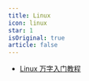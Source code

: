 ```yaml
---
title: Linux
icon: linux
star: 1
isOriginal: true
article: false
---
```


* [Linux 万字入门教程](Linux.md)